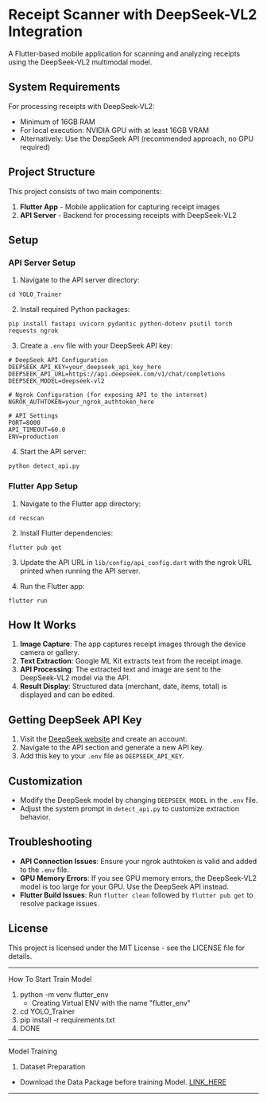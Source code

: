 # Receipt Scanner with DeepSeek-VL2 Integration

A Flutter-based mobile application for scanning and analyzing receipts using the DeepSeek-VL2 multimodal model.

## System Requirements

For processing receipts with DeepSeek-VL2:
- Minimum of 16GB RAM
- For local execution: NVIDIA GPU with at least 16GB VRAM
- Alternatively: Use the DeepSeek API (recommended approach, no GPU required)

## Project Structure

This project consists of two main components:
1. **Flutter App** - Mobile application for capturing receipt images
2. **API Server** - Backend for processing receipts with DeepSeek-VL2

## Setup

### API Server Setup
1. Navigate to the API server directory:
```
cd YOLO_Trainer
```

2. Install required Python packages:
```
pip install fastapi uvicorn pydantic python-dotenv psutil torch requests ngrok
```

3. Create a `.env` file with your DeepSeek API key:
```
# DeepSeek API Configuration
DEEPSEEK_API_KEY=your_deepseek_api_key_here
DEEPSEEK_API_URL=https://api.deepseek.com/v1/chat/completions
DEEPSEEK_MODEL=deepseek-vl2

# Ngrok Configuration (for exposing API to the internet)
NGROK_AUTHTOKEN=your_ngrok_authtoken_here

# API Settings
PORT=8000
API_TIMEOUT=60.0
ENV=production
```

4. Start the API server:
```
python detect_api.py
```

### Flutter App Setup
1. Navigate to the Flutter app directory:
```
cd recscan
```

2. Install Flutter dependencies:
```
flutter pub get
```

3. Update the API URL in `lib/config/api_config.dart` with the ngrok URL printed when running the API server.

4. Run the Flutter app:
```
flutter run
```

## How It Works

1. **Image Capture**: The app captures receipt images through the device camera or gallery.
2. **Text Extraction**: Google ML Kit extracts text from the receipt image.
3. **API Processing**: The extracted text and image are sent to the DeepSeek-VL2 model via the API.
4. **Result Display**: Structured data (merchant, date, items, total) is displayed and can be edited.

## Getting DeepSeek API Key

1. Visit the [DeepSeek website](https://www.deepseek.com/) and create an account.
2. Navigate to the API section and generate a new API key.
3. Add this key to your `.env` file as `DEEPSEEK_API_KEY`.

## Customization

- Modify the DeepSeek model by changing `DEEPSEEK_MODEL` in the `.env` file.
- Adjust the system prompt in `detect_api.py` to customize extraction behavior.

## Troubleshooting

- **API Connection Issues**: Ensure your ngrok authtoken is valid and added to the `.env` file.
- **GPU Memory Errors**: If you see GPU memory errors, the DeepSeek-VL2 model is too large for your GPU. Use the DeepSeek API instead.
- **Flutter Build Issues**: Run `flutter clean` followed by `flutter pub get` to resolve package issues.

## License

This project is licensed under the MIT License - see the LICENSE file for details.

-----------------------------

How To Start Train Model
1) python -m venv flutter_env
    - Creating Virtual ENV with the name "flutter_env"
2) cd YOLO_Trainer
3) pip install -r requirements.txt
4) DONE


----------------------
Model Training
1. Dataset Preparation
- Download the Data Package before training Model. 
[LINK_HERE](https://universe.roboflow.com/mahb-test/mahb-receipt)

---------------------